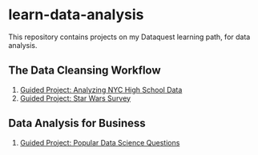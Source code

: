 # learn-data-analysis
This repository contains projects on my Dataquest learning path, for data analysis.
## The Data Cleansing Workflow
1. [Guided Project: Analyzing NYC High School Data](https://github.com/skillspark/learn-data-analysis/blob/main/Schools.ipynb)
2. [Guided Project: Star Wars Survey](https://github.com/skillspark/learn-data-analysis/blob/main/StarWars.ipynb)

## Data Analysis for Business
1. [Guided Project: Popular Data Science Questions](https://github.com/skillspark/learn-data-analysis/blob/main/StackExcange.ipynb)
